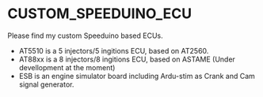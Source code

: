 # CUSTOM_SPEEDUINO_ECU
Please find my custom Speeduino based ECUs.<br>
- AT5510 is a 5 injectors/5 ingitions ECU, based on AT2560.<br>
- AT88xx is a 8 injectors/8 ingitions ECU, based on ASTAME (Under devellopment at the moment)<br>
- ESB is an engine simulator board including Ardu-stim as Crank and Cam signal generator.
